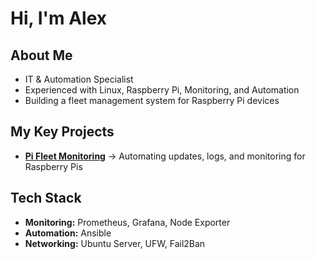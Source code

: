 # Hi, I'm Alex
##  About Me
- IT & Automation Specialist
- Experienced with Linux, Raspberry Pi, Monitoring, and Automation
- Building a fleet management system for Raspberry Pi devices

##  My Key Projects
- **[Pi Fleet Monitoring](https://github.com/yourrepo)** → Automating updates, logs, and monitoring for Raspberry Pis

##  Tech Stack
- **Monitoring:** Prometheus, Grafana, Node Exporter
- **Automation:** Ansible
- **Networking:** Ubuntu Server, UFW, Fail2Ban

